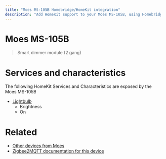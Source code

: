 ```yaml
---
title: "Moes MS-105B Homebridge/HomeKit integration"
description: "Add HomeKit support to your Moes MS-105B, using Homebridge, Zigbee2MQTT and homebridge-z2m."
---
```

<!---
This file has been GENERATED using src/docgen/docgen.ts
DO NOT EDIT THIS FILE MANUALLY!
-->
# Moes MS-105B
> Smart dimmer module (2 gang)


# Services and characteristics
The following HomeKit Services and Characteristics are exposed by
the Moes MS-105B

* [Lightbulb](../../light.md)
  * Brightness
  * On


# Related
* [Other devices from Moes](../index.md#moes)
* [Zigbee2MQTT documentation for this device](https://www.zigbee2mqtt.io/devices/MS-105B.html)